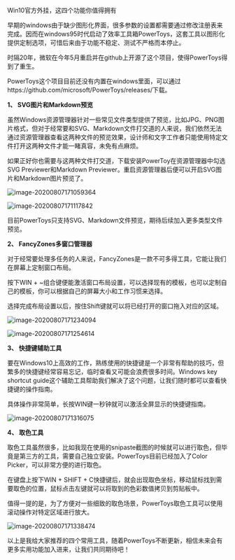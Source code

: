Win10官方外挂，这四个功能你值得拥有

 

早期的windows由于缺少图形化界面，很多参数的设置都需要通过修改注册表来完成。因而在windows95时代启动了效率工具箱PowerToys，这套工具以图形化提供定制选项，可惜后来由于功能不稳定、测试不严格而本停止。

时隔20年，微软在今年5月重启并在github上开源了这个项目，使得PowerToys得到了重生。

PowerToys这个项目目前还没有内置在windows里面，可以通过https://github.com/microsoft/PowerToys/releases/下载。

 **1、 SVG图片和Markdown预览**

虽然Windows资源管理器针对一些常见文件类型提供了预览，比如JPG、PNG图片格式，但对于经常要和SVG、Markdown文件打交道的人来说，我们依然无法通过资源管理器查看这两种文件的预览效果，设计师和文字工作者只能使用特定文件打开这两种文件才能一睹真容，未免有点麻烦。

如果正好你也需要与这两种文件打交道，下载安装PowerToy在资源管理器中勾选SVG Previewer和Markdown Previewer。重启资源管理器后便可以开启SVG图片和Markdown图片预览了。

![image-20200807171059364](D:\work\git\story\pic\image-20200807171059364.png)

![image-20200807171117842](D:\work\git\story\pic\image-20200807171117842.png)

目前PowerToys只支持SVG、Markdown文件预览，期待后续加入更多类型文件预览。

 **2、 FancyZones多窗口管理器**

对于经常要处理多任务的人来说，FancyZones是一款不可多得工具，它能让我们在屏幕上定制窗口布局。

按下WIN + ~组合键便能激活窗口布局设置，可以选择现有的模板，也可以定制自己的模板，你可以根据自己的屏幕大小和工作习惯来选择。

选择完成布局设置以后，按住Shift键就可以将已经打开的窗口拖入对应的区域。

![image-20200807171234094](D:\work\git\story\pic\image-20200807171234094.png)

![image-20200807171254614](D:\work\git\story\pic\image-20200807171254614.png)

**3、 快捷键辅助工具**

要在Windows10上高效的工作，熟练使用的快捷键是一个非常有帮助的技巧，但繁多的快捷键经常容易忘记，临时查看又可能会浪费很多时间。Windows key shortcut guide这个辅助工具帮助我们解决了这个问题，让我们随时都可以查看快捷键的操作指南。

具体操作非常简单，长按WIN键一秒钟就可以激活全屏显示的快捷键指南。

![image-20200807171316075](D:\work\git\story\pic\image-20200807171316075.png)

**4、 取色工具**

取色工具虽然很多，比如我现在使用的snipaste截图的时候就可以进行取色，但毕竟是第三方的工具，需要自己独立安装。PowerToys目前已经加入了Color Picker，可以非常方便的进行取色。

在键盘上按下WIN + SHIFT + C快捷键后，就会出现取色坐标，移动鼠标找到需要取色的位置，鼠标点击左键就可以将取到的色彩数值拷贝到剪贴板中。

值得一提的是，为了方便对一些细致的取色场景，PowerToys取色工具可以使用滚动操作对特定区域进行放大。

![image-20200807171338474](D:\work\git\story\pic\image-20200807171338474.png)

以上是我给大家推荐的四个常用工具，随着PowerToys不断更新，相信未来会有更多实用功能加入进来，让我们共同期待吧！

 